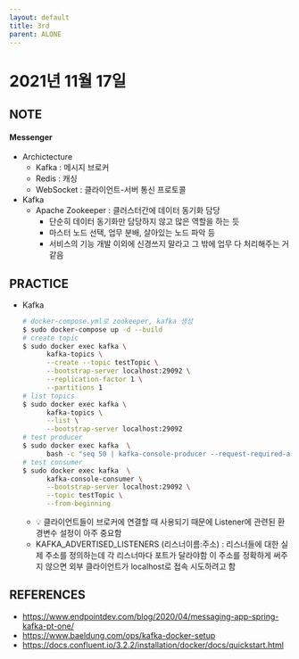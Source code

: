 ```yaml
---
layout: default
title: 3rd
parent: ALONE
---
```


# 2021년 11월 17일

## NOTE
#### Messenger
- Archictecture
  - Kafka : 메시지 브로커
  - Redis : 캐싱
  - WebSocket : 클라이언트-서버 통신 프로토콜
- Kafka
  - Apache Zookeeper : 클러스터간에 데이터 동기화 담당
    - 단순히 데이터 동기화만 담당하지 않고 많은 역할을 하는 듯
    - 마스터 노드 선택, 업무 분배, 살아있는 노드 파악 등
    - 서비스의 기능 개발 이외에 신경쓰지 말라고 그 밖에 업무 다 처리해주는 거 같음

## PRACTICE
- Kafka
  ```bash
  # docker-compose.yml로 zookeeper, kafka 생성
  $ sudo docker-compose up -d --build
  # create topic
  $ sudo docker exec kafka \
        kafka-topics \
        --create --topic testTopic \
        --bootstrap-server localhost:29092 \
        --replication-factor 1 \
        --partitions 1
  # list topics
  $ sudo docker exec kafka \
        kafka-topics \
        --list \
        --bootstrap-server localhost:29092
  # test producer
  $ sudo docker exec kafka  \
        bash -c "seq 50 | kafka-console-producer --request-required-acks 1 --broker-list localhost:29092 --topic testTopic && echo 'Produced 50 messages.'"
  # test consumer
  $ sudo docker exec kafka  \
        kafka-console-consumer \
        --bootstrap-server localhost:29092 \
        --topic testTopic \
        --from-beginning
  ```
  - 💡 클라이언트들이 브로커에 연결할 때 사용되기 때문에 Listener에 관련된 환경변수 설정이 아주 중요함
  - KAFKA_ADVERTISED_LISTENERS (리스너이름:주소) : 리스너들에 대한 실제 주소를 정의하는데 각 리스너마다 포트가 달라야함 이 주소를 정확하게 써주지 않으면 외부 클라이언트가 localhost로 접속 시도하려고 함

## REFERENCES
- https://www.endpointdev.com/blog/2020/04/messaging-app-spring-kafka-pt-one/
- https://www.baeldung.com/ops/kafka-docker-setup
- https://docs.confluent.io/3.2.2/installation/docker/docs/quickstart.html
